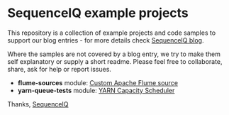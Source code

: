 SequenceIQ example projects
============================

This repository is a collection of example projects and code samples to support our blog entries - for more details check  [SequenceIQ blog](http://blog.sequenceiq.com). 

Where the samples are not covered by a blog entry, we try to make them self explanatory or supply a short readme. Please feel free to collaborate, share, ask for help or report issues.


* **flume-sources** module: [Custom Apache Flume source](http://blog.sequenceiq.com/blog/2014/02/22/custom-flume-source/)
* **yarn-queue-tests** module: [YARN Capacity Scheduler](http://blog.sequenceiq.com/blog/2014/03/14/yarn-capacity-scheduler/)


Thanks,
[SequenceIQ](http://sequenceiq.com)

